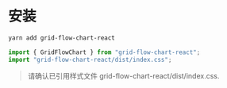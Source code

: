 # 安装

```bash
yarn add grid-flow-chart-react
```

```javascript
import { GridFlowChart } from "grid-flow-chart-react";
import "grid-flow-chart-react/dist/index.css";
```

> 请确认已引用样式文件 grid-flow-chart-react/dist/index.css.

